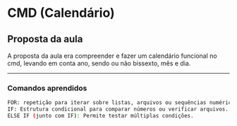 # CMD (Calendário)

## Proposta da aula
A proposta da aula era compreender e fazer um calendário funcional no cmd, levando em conta ano, sendo ou não bissexto, mês e dia.

---

### Comandos aprendidos

```bash
FOR: repetição para iterar sobre listas, arquivos ou sequências numéricas.
IF: Estrutura condicional para comparar números ou verificar arquivos.
ELSE IF (junto com IF): Permite testar múltiplas condições.
```
